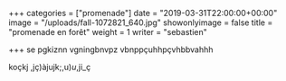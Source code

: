 +++
categories = ["promenade"]
date = "2019-03-31T22:00:00+00:00"
image = "/uploads/fall-1072821_640.jpg"
showonlyimage = false
title = "promenade en forêt"
weight = 1
writer = "sebastien"

+++
se pgkiznn vgningbnvpz vbnppçuhhpçvhbbvahhh 

koçkj ,jç)àjujk;,u)_u_,ji_ç
